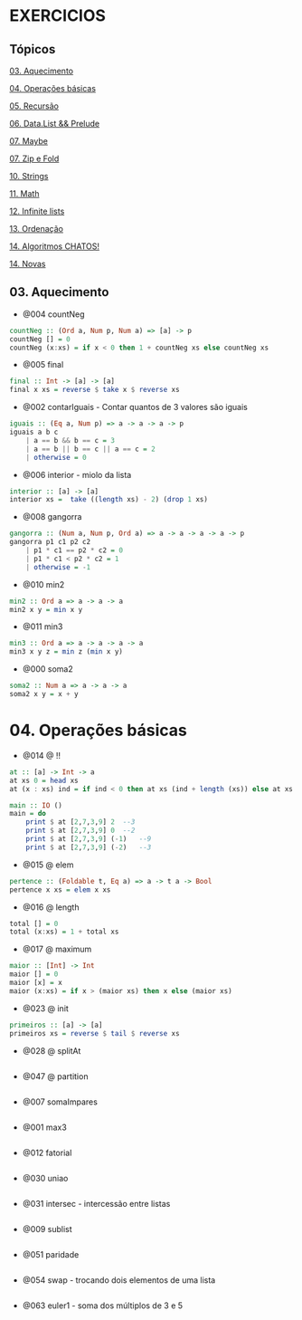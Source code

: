 # EXERCICIOS

## Tópicos

[03. Aquecimento](https://github.com/Guilhermedsc/P_FUNCIONAL/tree/main/F_ARCADE#03-aquecimento)

[04. Operações básicas](https://github.com/Guilhermedsc/P_FUNCIONAL/tree/main/F_ARCADE#04-opera%C3%A7%C3%B5es-b%C3%A1sicas)

[05. Recursão]()

[06. Data.List && Prelude]()

[07. Maybe]()

[07. Zip e Fold]()

[10. Strings]()

[11. Math]()

[12. Infinite lists]()

[13. Ordenação]()

[14. Algoritmos CHATOS!]()

[14. Novas]()

## 03. Aquecimento

- @004 countNeg
```haskell
countNeg :: (Ord a, Num p, Num a) => [a] -> p
countNeg [] = 0
countNeg (x:xs) = if x < 0 then 1 + countNeg xs else countNeg xs
```

- @005 final
```haskell
final :: Int -> [a] -> [a]
final x xs = reverse $ take x $ reverse xs
```

- @002 contarIguais - Contar quantos de 3 valores são iguais
```haskell
iguais :: (Eq a, Num p) => a -> a -> a -> p
iguais a b c
    | a == b && b == c = 3
    | a == b || b == c || a == c = 2
    | otherwise = 0
```

- @006 interior - miolo da lista
```haskell
interior :: [a] -> [a]
interior xs =  take ((length xs) - 2) (drop 1 xs)
```

- @008 gangorra
```haskell
gangorra :: (Num a, Num p, Ord a) => a -> a -> a -> a -> p
gangorra p1 c1 p2 c2
    | p1 * c1 == p2 * c2 = 0
    | p1 * c1 < p2 * c2 = 1
    | otherwise = -1
```

- @010 min2
```haskell
min2 :: Ord a => a -> a -> a
min2 x y = min x y
```

- @011 min3
```haskell
min3 :: Ord a => a -> a -> a -> a
min3 x y z = min z (min x y)
```

- @000 soma2
```haskell
soma2 :: Num a => a -> a -> a
soma2 x y = x + y
```

# 04. Operações básicas

- @014 @ !!
```haskell
at :: [a] -> Int -> a
at xs 0 = head xs
at (x : xs) ind = if ind < 0 then at xs (ind + length (xs)) else at xs (ind - 1)

main :: IO ()
main = do
    print $ at [2,7,3,9] 2  --3
    print $ at [2,7,3,9] 0  --2
    print $ at [2,7,3,9] (-1)   --9
    print $ at [2,7,3,9] (-2)   --3
```

- @015 @ elem
```haskell
pertence :: (Foldable t, Eq a) => a -> t a -> Bool
pertence x xs = elem x xs
```

- @016 @ length
```haskell
total [] = 0
total (x:xs) = 1 + total xs
```

- @017 @ maximum
```haskell
maior :: [Int] -> Int
maior [] = 0
maior [x] = x
maior (x:xs) = if x > (maior xs) then x else (maior xs)
```

- @023 @ init
```haskell
primeiros :: [a] -> [a]
primeiros xs = reverse $ tail $ reverse xs
```

- @028 @ splitAt
```haskell
```

- @047 @ partition
```haskell
```

- @007 somaImpares
```haskell
```

- @001 max3
```haskell
```

- @012 fatorial
```haskell
```

- @030 uniao
```haskell
```

- @031 intersec - intercessão entre listas
```haskell
```

- @009 sublist
```haskell
```

- @051 paridade
```haskell
```

- @054 swap - trocando dois elementos de uma lista
```haskell
```

- @063 euler1 - soma dos múltiplos de 3 e 5
```haskell
```